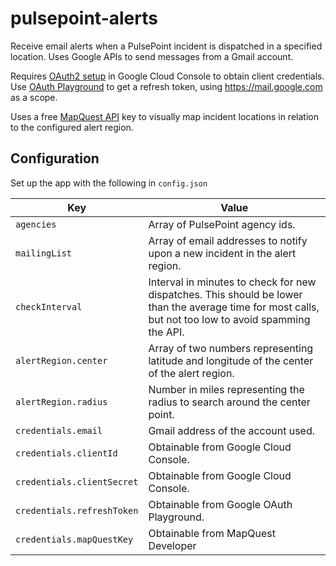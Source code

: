 # pulsepoint-alerts

Receive email alerts when a PulsePoint incident is dispatched in a specified location. Uses Google APIs to send messages from a Gmail account.

Requires [OAuth2 setup](https://support.google.com/cloud/answer/6158849) in Google Cloud Console to obtain client credentials. Use [OAuth Playground](https://developers.google.com/oauthplayground/) to get a refresh token, using https://mail.google.com as a scope.

Uses a free [MapQuest API](https://developer.mapquest.com/) key to visually map incident locations in relation to the configured alert region.

## Configuration

Set up the app with the following in `config.json`

| Key                        | Value                                                                                                                                                  |
| -------------------------- | ------------------------------------------------------------------------------------------------------------------------------------------------------ |
| `agencies`                 | Array of PulsePoint agency ids.                                                                                                                        |
| `mailingList`              | Array of email addresses to notify upon a new incident in the alert region.                                                                            |
| `checkInterval`            | Interval in minutes to check for new dispatches. This should be lower than the average time for most calls, but not too low to avoid spamming the API. |
| `alertRegion.center`       | Array of two numbers representing latitude and longitude of the center of the alert region.                                                            |
| `alertRegion.radius`       | Number in miles representing the radius to search around the center point.                                                                             |
| `credentials.email`        | Gmail address of the account used.                                                                                                                     |
| `credentials.clientId`     | Obtainable from Google Cloud Console.                                                                                                                  |
| `credentials.clientSecret` | Obtainable from Google Cloud Console.                                                                                                                  |
| `credentials.refreshToken` | Obtainable from Google OAuth Playground.                                                                                                               |
| `credentials.mapQuestKey`  | Obtainable from MapQuest Developer                                                                                                                     |
